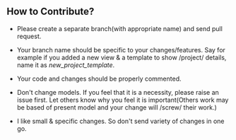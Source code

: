 ## How to Contribute?

   - Please create a separate branch(with appropriate name) and send
     pull request. 

   - Your branch name should be specific to your changes/features. Say
     for example if you added a new view & a template to show
     /project/ details, name it as *new_project_template*. 

   - Your code and changes should be properly commented.

   - Don't change models. If you feel that it is a necessity, please
     raise an issue first. Let others know why you feel it is
     important(Others work may be based of present model and your
     change will /screw/ their work.)

   - I like small & specific changes. So don't send variety of changes
     in one go.

